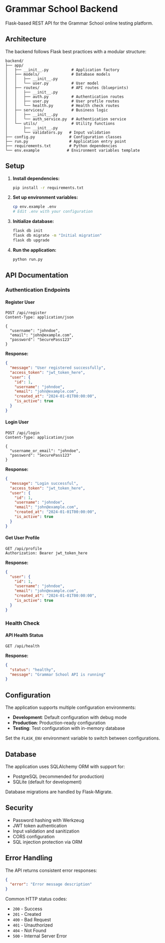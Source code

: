 # Grammar School Backend

Flask-based REST API for the Grammar School online testing platform.

## Architecture

The backend follows Flask best practices with a modular structure:

```
backend/
├── app/
│   ├── __init__.py          # Application factory
│   ├── models/              # Database models
│   │   ├── __init__.py
│   │   └── user.py          # User model
│   ├── routes/              # API routes (blueprints)
│   │   ├── __init__.py
│   │   ├── auth.py          # Authentication routes
│   │   ├── user.py          # User profile routes
│   │   └── health.py        # Health check routes
│   ├── services/            # Business logic
│   │   ├── __init__.py
│   │   └── auth_service.py  # Authentication service
│   └── utils/               # Utility functions
│       ├── __init__.py
│       └── validators.py   # Input validation
├── config.py               # Configuration classes
├── run.py                  # Application entry point
├── requirements.txt        # Python dependencies
└── env.example            # Environment variables template
```

## Setup

1. **Install dependencies:**
   ```bash
   pip install -r requirements.txt
   ```

2. **Set up environment variables:**
   ```bash
   cp env.example .env
   # Edit .env with your configuration
   ```

3. **Initialize database:**
   ```bash
   flask db init
   flask db migrate -m "Initial migration"
   flask db upgrade
   ```

4. **Run the application:**
   ```bash
   python run.py
   ```

## API Documentation

### Authentication Endpoints

#### Register User
```http
POST /api/register
Content-Type: application/json

{
  "username": "johndoe",
  "email": "john@example.com",
  "password": "SecurePass123"
}
```

**Response:**
```json
{
  "message": "User registered successfully",
  "access_token": "jwt_token_here",
  "user": {
    "id": 1,
    "username": "johndoe",
    "email": "john@example.com",
    "created_at": "2024-01-01T00:00:00",
    "is_active": true
  }
}
```

#### Login User
```http
POST /api/login
Content-Type: application/json

{
  "username_or_email": "johndoe",
  "password": "SecurePass123"
}
```

**Response:**
```json
{
  "message": "Login successful",
  "access_token": "jwt_token_here",
  "user": {
    "id": 1,
    "username": "johndoe",
    "email": "john@example.com",
    "created_at": "2024-01-01T00:00:00",
    "is_active": true
  }
}
```

#### Get User Profile
```http
GET /api/profile
Authorization: Bearer jwt_token_here
```

**Response:**
```json
{
  "user": {
    "id": 1,
    "username": "johndoe",
    "email": "john@example.com",
    "created_at": "2024-01-01T00:00:00",
    "is_active": true
  }
}
```

### Health Check

#### API Health Status
```http
GET /api/health
```

**Response:**
```json
{
  "status": "healthy",
  "message": "Grammar School API is running"
}
```

## Configuration

The application supports multiple configuration environments:

- **Development**: Default configuration with debug mode
- **Production**: Production-ready configuration
- **Testing**: Test configuration with in-memory database

Set the `FLASK_ENV` environment variable to switch between configurations.

## Database

The application uses SQLAlchemy ORM with support for:
- PostgreSQL (recommended for production)
- SQLite (default for development)

Database migrations are handled by Flask-Migrate.

## Security

- Password hashing with Werkzeug
- JWT token authentication
- Input validation and sanitization
- CORS configuration
- SQL injection protection via ORM

## Error Handling

The API returns consistent error responses:

```json
{
  "error": "Error message description"
}
```

Common HTTP status codes:
- `200` - Success
- `201` - Created
- `400` - Bad Request
- `401` - Unauthorized
- `404` - Not Found
- `500` - Internal Server Error
